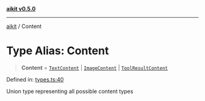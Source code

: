 [**aikit v0.5.0**](../README.md)

---

[aikit](../README.md) / Content

# Type Alias: Content

> **Content** = [`TextContent`](../interfaces/TextContent.md) \| [`ImageContent`](../interfaces/ImageContent.md) \| [`ToolResultContent`](../interfaces/ToolResultContent.md)

Defined in: [types.ts:40](https://github.com/chinmaymk/aikit/blob/main/src/types.ts#L40)

Union type representing all possible content types
